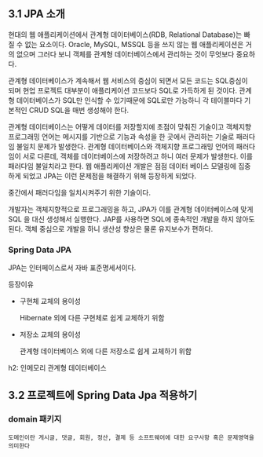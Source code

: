 ## 3.1 JPA 소개

현대의 웹 애플리케이션에서 관계형 데이터베이스(RDB, Relational Database)는 빠질 수 없는 요소이다. Oracle, MySQL, MSSQL 등을 쓰지 않는 웹 애플리케이션은 거의 없으며 그러다 보니 객체를 관계형 데이터베이스에서 관리하는 것이 무엇보다 중요하다.

관계형 데이터베이스가 계속해서 웹 서비스의 중심이 되면서 모든 코드는 SQL중심이 되며 현업 프로젝트 대부분이 애플리케이션 코드보다 SQL로 가득하게 된 것이다. 관계형 데이터베이스가 SQL만 인식할 수 있기때문에 SQL로만 가능하니 각 테이블마다 기본적인 CRUD SQL을 매번 생성해야 한다.

관계형 데이터베이스는 어떻게 데이터를 저장할지에 초점이 맞춰진 기술이고 객체지향 프로그래밍 언어는 메시지를 기반으로 기능과 속성을 한 곳에서 관리하는 기술로 패러다임 불일치 문제가 발생한다. 관계형 데이터베이스와 객체지향 프로그래밍 언어의 패러다임이 서로 다른데, 객체를 데이터베이스에 저장하려고 하니 여러 문제가 발생한다. 이를 패러다임 불일치라고 한다. 웹 애플리케이션 개발은 점점 데이터 베이스 모델링에 집중하게 되었고 JPA는 이런 문제점을 해결하기 위해 등장하게 되었다.

중간에서 패러다임을 일치시켜주기 위한 기술이다.

개발자는 객체지향적으로 프로그래밍을 하고, JPA가 이를 관계형 데이터베이스에 맞게 SQL 을 대신 생성해서 실행한다. JAP를 사용하면 SQL에 종속적인 개발을 하지 않아도 된다. 객체 중심으로 개발을 하니 생산성 향상은 물론 유지보수가 편하다.

### Spring Data JPA

JPA는 인터페이스로서 자바 표준명세서이다. 

등장이유

- 구현체 교체의 용이성

    Hibernate 외에 다른 구현체로 쉽게 교체하기 위함

- 저장소 교체의 용이성

    관계형 데이터베이스 외에 다른 저장소로 쉽게 교체하기 위함

h2: 인메모리 관계형 데이터베이스

## 3.2 프로젝트에 Spring Data Jpa 적용하기

### domain  패키지

    도메인이란 게시글, 댓글, 회원, 정산, 결제 등 소프트웨어에 대한 요구사항 혹은 문제영역을 의미한다
